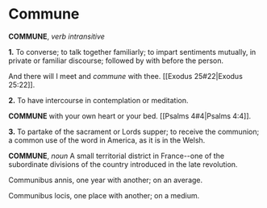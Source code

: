 # Commune

**COMMUNE**, _verb intransitive_

**1.** To converse; to talk together familiarly; to impart sentiments mutually, in private or familiar discourse; followed by with before the person.

And there will I meet and _commune_ with thee. [[Exodus 25#22|Exodus 25:22]].

**2.** To have intercourse in contemplation or meditation.

**COMMUNE** with your own heart or your bed. [[Psalms 4#4|Psalms 4:4]].

**3.** To partake of the sacrament or Lords supper; to receive the communion; a common use of the word in America, as it is in the Welsh.

**COMMUNE**, _noun_ A small territorial district in France--one of the subordinate divisions of the country introduced in the late revolution.

Communibus annis, one year with another; on an average.

Communibus locis, one place with another; on a medium.